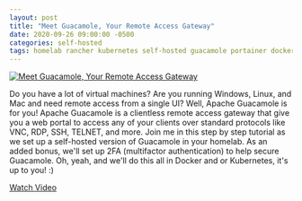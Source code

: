 ```yaml
---
layout: post
title: "Meet Guacamole, Your Remote Access Gateway"
date: 2020-09-26 09:00:00 -0500
categories: self-hosted
tags: homelab rancher kubernetes self-hosted guacamole portainer docker vnc ssh rdp
---
```


[![Meet Guacamole, Your Remote Access Gateway](https://img.youtube.com/vi/LWdxhZyHT_8/0.jpg)](https://www.youtube.com/watch?v=LWdxhZyHT_8 "Meet Guacamole, Your Remote Access Gateway")

Do you have a lot of virtual machines?  Are you running Windows, Linux, and Mac and need remote access from a single UI?  Well, Apache Guacamole is for you!  Apache Guacamole is a clientless remote access gateway that give you a web portal to access any of your clients over standard protocols like VNC, RDP, SSH, TELNET, and more. Join me in this step by step tutorial as we set up a self-hosted version of Guacamole in your homelab.  As an added bonus, we'll set up 2FA (multifactor authentication) to help secure Guacamole.  Oh, yeah, and we'll do this all in Docker and or Kubernetes, it's up to you!  :)

[Watch Video](https://www.youtube.com/watch?v=LWdxhZyHT_8)
